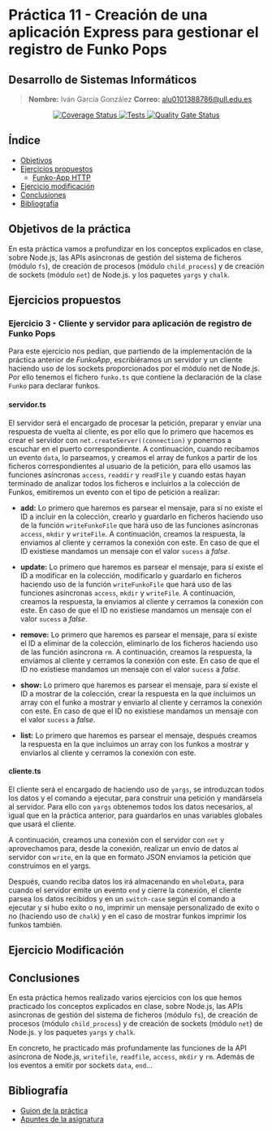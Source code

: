 # Práctica 11 - Creación de una aplicación Express para gestionar el registro de Funko Pops
## Desarrollo de Sistemas Informáticos

> **Nombre:** Iván García González **Correo:** alu0101388786@ull.edu.es
<p align="center">
  <a href='https://coveralls.io/github/ULL-ESIT-INF-DSI-2223/ull-esit-inf-dsi-22-23-prct10-fs-proc-sockets-funko-app-Ivan-Garcia02?branch=main'>
    <img src='https://coveralls.io/repos/github/ULL-ESIT-INF-DSI-2223/ull-esit-inf-dsi-22-23-prct10-fs-proc-sockets-funko-app-Ivan-Garcia02/badge.svg?branch=main' alt='Coverage Status'>
  </a>

  <a href="https://github.com/ULL-ESIT-INF-DSI-2223/ull-esit-inf-dsi-22-23-prct10-fs-proc-sockets-funko-app-Ivan-Garcia02/actions/workflows/node.js.yml">
    <img alt="Tests" src="https://github.com/ULL-ESIT-INF-DSI-2223/ull-esit-inf-dsi-22-23-prct10-fs-proc-sockets-funko-app-Ivan-Garcia02/actions/workflows/node.js.yml/badge.svg">
  </a>

  <a href="https://sonarcloud.io/summary/new_code?id=ULL-ESIT-INF-DSI-2223_ull-esit-inf-dsi-22-23-prct10-fs-proc-sockets-funko-app-Ivan-Garcia02">
    <img alt="Quality Gate Status" src="https://sonarcloud.io/api/project_badges/measure?project=ULL-ESIT-INF-DSI-2223_ull-esit-inf-dsi-22-23-prct10-fs-proc-sockets-funko-app-Ivan-Garcia02&metric=alert_status">
  </a>
</p>


## Índice
- [Objetivos](#objetivos-de-la-práctica)
- [Ejercicios propuestos](#ejercicios-propuestos)
  - [Funko-App HTTP]()
- [Ejercicio modificación](#ejercicio-modificación)
- [Conclusiones](#conclusiones)
- [Bibliografía](#bibliografía)


## Objetivos de la práctica
En esta práctica vamos a profundizar en los conceptos explicados en clase, sobre Node.js, las APIs asíncronas de gestión del sistema de ficheros (módulo `fs`), de creación de procesos (módulo `child_process`) y de creación de sockets (módulo `net`) de Node.js. y los paquetes `yargs` y `chalk`.


## Ejercicios propuestos
### Ejercicio 3 - Cliente y servidor para aplicación de registro de Funko Pops
Para este ejercicio nos pedían, que partiendo de la implementación de la práctica anterior de *FunkoApp*, escribiéramos un servidor y un cliente haciendo uso de los sockets proporcionados por el módulo net de Node.js. Por ello tenemos el fichero `funko.ts` que contiene la declaración de la clase `Funko` para declarar funkos.

#### servidor.ts
El servidor será el encargado de procesar la petición, preparar y envíar una respuesta de vuelta al cliente, es por ello que lo primero que hacemos es crear el servidor con `net.createServer((connection)` y ponernos a escuchar en el puerto correspondiente. A continuación, cuando recibamos un evento `data`, lo parseamos, y creamos el array de funkos a partir de los ficheros correspondientes al usuario de la petición, para ello usamos las funciones asíncronas `access`, `readdir` y `readFile` y cuando estas hayan terminado de analizar todos los ficheros e incluirlos a la colección de Funkos, emitiremos un evento con el tipo de petición a realizar:

- **add:** Lo primero que haremos es parsear el mensaje, para sí no existe el ID a incluir en la colección, crearlo y guardarlo en ficheros haciendo uso de la función `writeFunkoFile` que hará uso de las funciones asíncronas `access`, `mkdir` y `writeFile`. A continuación, creamos la respuesta, la enviamos al cliente y cerramos la conexión con este. En caso de que el ID existiese mandamos un mensaje con el valor `sucess` a *false*.

- **update:** Lo primero que haremos es parsear el mensaje, para sí existe el ID a modificar en la colección, modificarlo y guardarlo en ficheros haciendo uso de la función `writeFunkoFile` que hará uso de las funciones asíncronas `access`, `mkdir` y `writeFile`. A continuación, creamos la respuesta, la enviamos al cliente y cerramos la conexión con este. En caso de que el ID no existiese mandamos un mensaje con el valor `sucess` a *false*.

- **remove:** Lo primero que haremos es parsear el mensaje, para sí existe el ID a eliminar de la colección, eliminarlo de los ficheros haciendo uso de las función asincrona `rm`. A continuación, creamos la respuesta, la enviamos al cliente y cerramos la conexión con este. En caso de que el ID no existiese mandamos un mensaje con el valor `sucess` a *false*.

- **show:** Lo primero que haremos es parsear el mensaje, para sí existe el ID a mostrar de la colección, crear la respuesta en la que incluimos un array con el funko a mostrar y enviarlo al cliente y cerramos la conexión con este. En caso de que el ID no existiese mandamos un mensaje con el valor `sucess` a *false*.

- **list:** Lo primero que haremos es parsear el mensaje, después creamos la respuesta en la que incluimos un array con los funkos a mostrar y enviarlos al cliente y cerramos la conexión con este.

#### cliente.ts
El cliente será el encargado de haciendo uso de `yargs`, se introduzcan todos los datos y el comando a ejecutar, para construir una petición y mandársela al servidor. Para ello con `yargs` obtenemos todos los datos necesarios, al igual que en la práctica anterior, para guardarlos en unas variables globales que usará el cliente.

A continuación, creamos una conexión con el servidor con `net` y aprovechamos para, desde la conexión, realizar un envío de datos al servidor con `write`, en la que en formato JSON enviamos la petición que construimos en el yargs.

Después, cuando reciba datos los irá almacenando en `wholeData`, para cuando el servidor emite un evento `end` y cierre la conexión, el cliente parsea los datos recibidos y en un `switch-case` según el comando a ejecutar y si hubo exito o no, imprimir un mensaje personalizado de exito o no (haciendo uso de `chalk`) y en el caso de mostrar funkos imprimir los funkos también.






## Ejercicio Modificación





## Conclusiones
En esta práctica hemos realizado varios ejercicios con los que hemos practicado los conceptos explicados en clase, sobre Node.js, las APIs asíncronas de gestión del sistema de ficheros (módulo `fs`), de creación de procesos (módulo `child_process`) y de creación de sockets (módulo `net`) de Node.js. y los paquetes `yargs` y `chalk`.

En concreto, he practicado más profundamente las funciones de la API asíncrona de Node.js, `writefile`, `readfile`, `access`, `mkdir` y `rm`. Además de los eventos a emitir por sockets `data`, `end`...

## Bibliografía
- [Guion de la práctica](https://ull-esit-inf-dsi-2223.github.io/prct11-http-express-funko-app/)
- [Apuntes de la asignatura](https://ull-esit-inf-dsi-2223.github.io/nodejs-theory/)